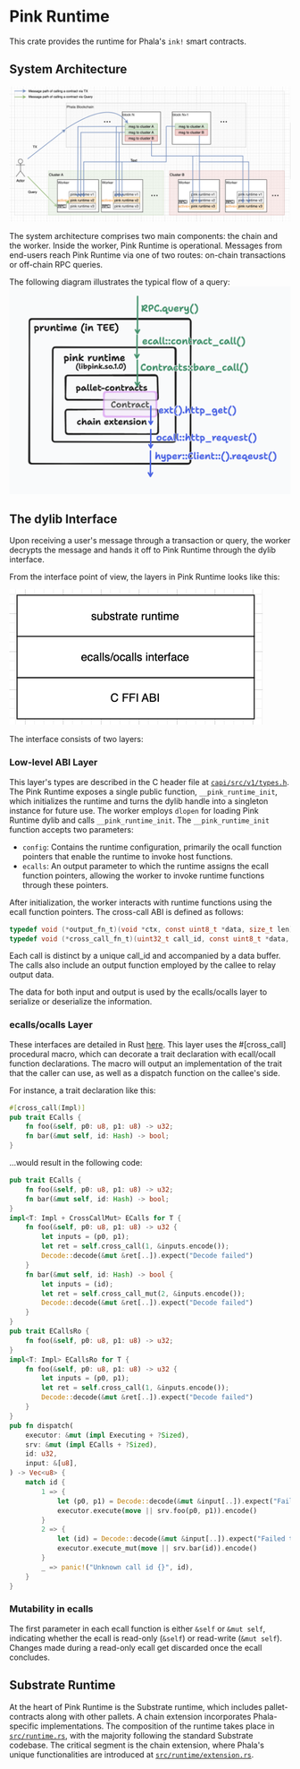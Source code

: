 # Pink Runtime

This crate provides the runtime for Phala's `ink!` smart contracts.

## System Architecture

![Overview of the System Architecture](assets/graph-overview.png)

The system architecture comprises two main components: the chain and the worker. Inside the worker, Pink Runtime is operational. Messages from end-users reach Pink Runtime via one of two routes: on-chain transactions or off-chain RPC queries.

The following diagram illustrates the typical flow of a query:
![Sequence of a Query Flow](assets/query-flow.png)

## The dylib Interface

Upon receiving a user's message through a transaction or query, the worker decrypts the message and hands it off to Pink Runtime through the dylib interface.

From the interface point of view, the layers in Pink Runtime looks like this:

![Alt text](assets/runtime-stack.png)

The interface consists of two layers:

### Low-level ABI Layer

This layer's types are described in the C header file at [`capi/src/v1/types.h`](../capi/src/v1/types.h).
The Pink Runtime exposes a single public function, `__pink_runtime_init`, which initializes the runtime and turns the dylib handle into a singleton instance for future use. The worker employs `dlopen` for loading Pink Runtime dylib and calls `__pink_runtime_init`. The `__pink_runtime_init` function accepts two parameters:

-   `config`: Contains the runtime configuration, primarily the ocall function pointers that enable the runtime to invoke host functions.
-   `ecalls`: An output parameter to which the runtime assigns the ecall function pointers, allowing the worker to invoke runtime functions through these pointers.

After initialization, the worker interacts with runtime functions using the ecall function pointers. The cross-call ABI is defined as follows:

```c
typedef void (*output_fn_t)(void *ctx, const uint8_t *data, size_t len);
typedef void (*cross_call_fn_t)(uint32_t call_id, const uint8_t *data, size_t len, void *ctx, output_fn_t output);
```

Each call is distinct by a unique call_id and accompanied by a data buffer. The calls also include an output function employed by the callee to relay output data.

The data for both input and output is used by the ecalls/ocalls layer to serialize or deserialize the information.

### ecalls/ocalls Layer

These interfaces are detailed in Rust [here](../capi/src/v1/mod.rs). This layer uses the #[cross_call] procedural macro, which can decorate a trait declaration with ecall/ocall function declarations. The macro will output an implementation of the trait that the caller can use, as well as a dispatch function on the callee's side.

For instance, a trait declaration like this:

```rust
#[cross_call(Impl)]
pub trait ECalls {
    fn foo(&self, p0: u8, p1: u8) -> u32;
    fn bar(&mut self, id: Hash) -> bool;
}
```

...would result in the following code:

```rust
pub trait ECalls {
    fn foo(&self, p0: u8, p1: u8) -> u32;
    fn bar(&mut self, id: Hash) -> bool;
}
impl<T: Impl + CrossCallMut> ECalls for T {
    fn foo(&self, p0: u8, p1: u8) -> u32 {
        let inputs = (p0, p1);
        let ret = self.cross_call(1, &inputs.encode());
        Decode::decode(&mut &ret[..]).expect("Decode failed")
    }
    fn bar(&mut self, id: Hash) -> bool {
        let inputs = (id);
        let ret = self.cross_call_mut(2, &inputs.encode());
        Decode::decode(&mut &ret[..]).expect("Decode failed")
    }
}
pub trait ECallsRo {
    fn foo(&self, p0: u8, p1: u8) -> u32;
}
impl<T: Impl> ECallsRo for T {
    fn foo(&self, p0: u8, p1: u8) -> u32 {
        let inputs = (p0, p1);
        let ret = self.cross_call(1, &inputs.encode());
        Decode::decode(&mut &ret[..]).expect("Decode failed")
    }
}
pub fn dispatch(
    executor: &mut (impl Executing + ?Sized),
    srv: &mut (impl ECalls + ?Sized),
    id: u32,
    input: &[u8],
) -> Vec<u8> {
    match id {
        1 => {
            let (p0, p1) = Decode::decode(&mut &input[..]).expect("Failed to decode args");
            executor.execute(move || srv.foo(p0, p1)).encode()
        }
        2 => {
            let (id) = Decode::decode(&mut &input[..]).expect("Failed to decode args");
            executor.execute_mut(move || srv.bar(id)).encode()
        }
        _ => panic!("Unknown call id {}", id),
    }
}
```

### Mutability in ecalls

The first parameter in each ecall function is either `&self` or `&mut self`, indicating whether the ecall is read-only (`&self`) or read-write (`&mut self`). Changes made during a read-only ecall get discarded once the ecall concludes.

## Substrate Runtime

At the heart of Pink Runtime is the Substrate runtime, which includes pallet-contracts along with other pallets. A chain extension incorporates Phala-specific implementations. The composition of the runtime takes place in [`src/runtime.rs`](src/runtime.rs), with the majority following the standard Substrate codebase. The critical segment is the chain extension, where Phala's unique functionalities are introduced at [`src/runtime/extension.rs`](src/runtime/extension.rs).
